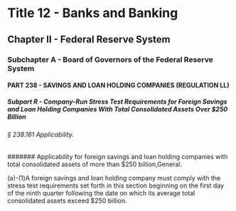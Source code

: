 
# Title 12 - Banks and Banking
## Chapter II - Federal Reserve System
### Subchapter A - Board of Governors of the Federal Reserve System
#### PART 238 - SAVINGS AND LOAN HOLDING COMPANIES (REGULATION LL)
##### Subpart R - Company-Run Stress Test Requirements for Foreign Savings and Loan Holding Companies With Total Consolidated Assets Over $250 Billion
###### § 238.161 Applicability.
####### Applicability for foreign savings and loan holding companies with total consolidated assets of more than $250 billion,General.

(a)-(1)A foreign savings and loan holding company must comply with the stress test requirements set forth in this section beginning on the first day of the ninth quarter following the date on which its average total consolidated assets exceed $250 billion.
